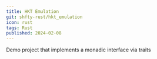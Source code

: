 ```yaml
---
title: HKT Emulation
git: shfty-rust/hkt_emulation
icon: rust
tags: Rust
published: 2024-02-08
---
```


Demo project that implements a monadic interface via traits

